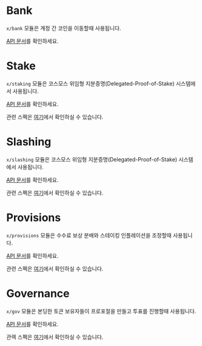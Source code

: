 # Bank

`x/bank` 모듈은 계정 간 코인을 이동할때 사용됩니다.

[API 문서](https://godoc.org/github.com/bluehelix-chain/bhchain/x/bank)를 확인하세요.

# Stake

`x/staking` 모듈은 코스모스 위임형 지분증명(Delegated-Proof-of-Stake) 시스템에서 사용됩니다.

[API 문서](https://godoc.org/github.com/bluehelix-chain/bhchain/x/staking)를 확인하세요.

관련 스펙은 [여기](https://github.com/bluehelix-chain/bhchain/tree/master/docs/spec/staking)에서 확인하실 수 있습니다.


# Slashing

`x/slashing` 모듈은 코스모스 위임형 지분증명(Delegated-Proof-of-Stake) 시스템에서 사용됩니다.

[API 문서](https://godoc.org/github.com/bluehelix-chain/bhchain/x/slashing)를 확인하세요.

관련 스펙은 [여기](https://github.com/bluehelix-chain/bhchain/tree/master/docs/spec/slashing)에서 확인하실 수 있습니다.

# Provisions

`x/provisions` 모듈은 수수료 보상 분배와 스테이킹 인플레이션을 조정할때 사용됩니다.

[API 문서](https://godoc.org/github.com/bluehelix-chain/bhchain/x/distribution)를 확인하세요.

관련 스펙은 [여기](https://github.com/bluehelix-chain/bhchain/tree/master/docs/spec/distribution)에서 확인하실 수 있습니다.

# Governance

`x/gov` 모듈은 본딩한 토큰 보유자들이 프로포절을 만들고 투표를 진행할때 사용됩니다.

[API 문서](https://godoc.org/github.com/bluehelix-chain/bhchain/x/gov)를 확인하세요.

관렉 스펙은 [여기](https://github.com/bluehelix-chain/bhchain/tree/master/docs/spec/governance)에서 확인하실 수 있습니다.
